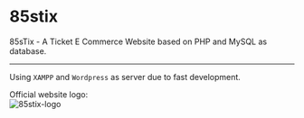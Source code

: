 # 85stix
85sTix - A Ticket E Commerce Website based on PHP and MySQL as database.
***
Using `XAMPP` and `Wordpress` as server due to fast development.   
 
Official website logo:  
![85stix-logo](https://raw.githubusercontent.com/joseph871107/85stix/99f35041cd9c4aece112a5b5bf12289f03c25d35/htdocs/mainpage/img/logo.svg "85stix")